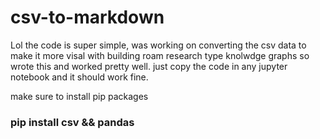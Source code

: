 # csv-to-markdown
Lol the code is super simple, was working on converting the csv data to make it more visal with building roam research type knolwdge graphs so wrote this and worked pretty well.
just copy the code in any jupyter notebook and it should work fine.

make sure to install pip packages 
### pip install csv && pandas

